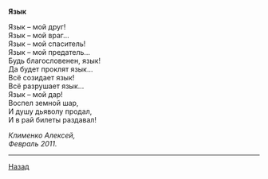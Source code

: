﻿**Язык**  

Язык – мой друг!  
Язык – мой враг…  
Язык – мой спаситель!  
Язык – мой предатель…  
Будь благословенен, язык!  
Да будет проклят язык…  
Всё созидает язык!  
Всё разрушает язык…  
Язык – мой дар!  
Воспел земной шар,  
И душу дьяволу продал,  
И в рай билеты раздавал!  

_Клименко Алексей,_  
_Февраль 2011._  

---

[Назад](./)
